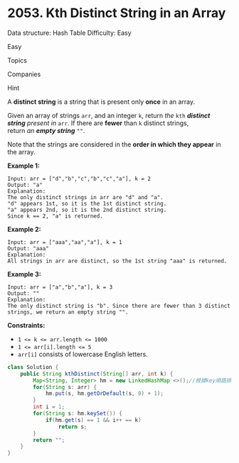 # 2053. Kth Distinct String in an Array

Data structure: Hash Table
Difficulty: Easy

Easy

Topics

Companies

Hint

A **distinct string** is a string that is present only **once** in an array.

Given an array of strings `arr`, and an integer `k`, return *the* `kth` ***distinct string** present in* `arr`. If there are **fewer** than `k` distinct strings, return *an **empty string*** `""`.

Note that the strings are considered in the **order in which they appear** in the array.

**Example 1:**

```
Input: arr = ["d","b","c","b","c","a"], k = 2
Output: "a"
Explanation:
The only distinct strings in arr are "d" and "a".
"d" appears 1st, so it is the 1st distinct string.
"a" appears 2nd, so it is the 2nd distinct string.
Since k == 2, "a" is returned.

```

**Example 2:**

```
Input: arr = ["aaa","aa","a"], k = 1
Output: "aaa"
Explanation:
All strings in arr are distinct, so the 1st string "aaa" is returned.

```

**Example 3:**

```
Input: arr = ["a","b","a"], k = 3
Output: ""
Explanation:
The only distinct string is "b". Since there are fewer than 3 distinct strings, we return an empty string "".

```

**Constraints:**

- `1 <= k <= arr.length <= 1000`
- `1 <= arr[i].length <= 5`
- `arr[i]` consists of lowercase English letters.

```java
class Solution {
    public String kthDistinct(String[] arr, int k) {
        Map<String, Integer> hm = new LinkedHashMap <>();//根據key順路排序
        for(String s: arr) {
            hm.put(s, hm.getOrDefault(s, 0) + 1);
        }
        int i = 1;
        for(String s: hm.keySet()) {
            if(hm.get(s) == 1 && i++ == k) 
                return s;
        }
        return "";
    }
}
```